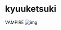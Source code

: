 # kyuuketsuki
VAMPIRE
![img]('https://github.com/Mischievous-Loner/kyuuketsuki/raw/main/kyuuketsuki-min.jpeg')
